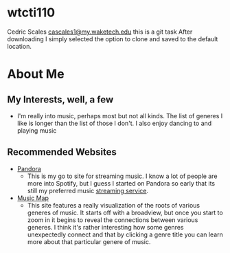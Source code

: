 # wtcti110
Cedric Scales
cascales1@my.waketech.edu
this is a git task 
After downloading I simply selected the option to clone and saved to the default location. 

# About Me
## My Interests, well, a few
* I'm really into music, perhaps most but not all kinds. The list of generes I like is longer than the list of those I don't. I also enjoy dancing to and playing music
## Recommended Websites
* [Pandora](https://www.Pandora.com)
	* This is my go to site for streaming music. I know a lot of people are more into Spotify, but I guess I started on Pandora so early that its still my preferred music [streaming service][Pandora]. 
* [Music Map](https://www.musicmap.info)
	* This site features a really visualization of the roots of various generes of music. It starts off with a broadview, but once you start to zoom in it begins to reveal the connections between various generes. I think it's rather interesting how some genres unexpectedly connect and that by clicking a genre title you can learn more about that particular genere of music.
	
[Pandora]: www.Pandora.com	
